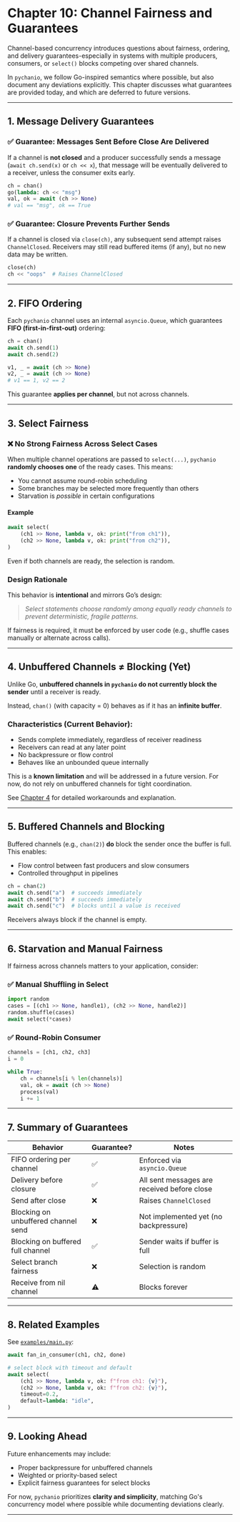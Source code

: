
# Chapter 10: Channel Fairness and Guarantees

Channel-based concurrency introduces questions about fairness, ordering, and delivery guarantees-especially in systems with multiple producers, consumers, or `select()` blocks competing over shared channels.

In `pychanio`, we follow Go-inspired semantics where possible, but also document any deviations explicitly. This chapter discusses what guarantees are provided today, and which are deferred to future versions.

---

## 1. Message Delivery Guarantees

### ✅ Guarantee: Messages Sent Before Close Are Delivered

If a channel is **not closed** and a producer successfully sends a message (`await ch.send(x)` or `ch << x`), that message will be eventually delivered to a receiver, unless the consumer exits early.

```python
ch = chan()
go(lambda: ch << "msg")
val, ok = await (ch >> None)
# val == "msg", ok == True
```

### ✅ Guarantee: Closure Prevents Further Sends

If a channel is closed via `close(ch)`, any subsequent send attempt raises `ChannelClosed`. Receivers may still read buffered items (if any), but no new data may be written.

```python
close(ch)
ch << "oops"  # Raises ChannelClosed
```

---

## 2. FIFO Ordering

Each `pychanio` channel uses an internal `asyncio.Queue`, which guarantees **FIFO (first-in-first-out)** ordering:

```python
ch = chan()
await ch.send(1)
await ch.send(2)

v1, _ = await (ch >> None)
v2, _ = await (ch >> None)
# v1 == 1, v2 == 2
```

This guarantee **applies per channel**, but not across channels.

---

## 3. Select Fairness

### ❌ No Strong Fairness Across Select Cases

When multiple channel operations are passed to `select(...)`, `pychanio` **randomly chooses one** of the ready cases. This means:

* You cannot assume round-robin scheduling
* Some branches may be selected more frequently than others
* Starvation is *possible* in certain configurations

#### Example

```python
await select(
    (ch1 >> None, lambda v, ok: print("from ch1")),
    (ch2 >> None, lambda v, ok: print("from ch2")),
)
```

Even if both channels are ready, the selection is random.

### Design Rationale

This behavior is **intentional** and mirrors Go’s design:

> *Select statements choose randomly among equally ready channels to prevent deterministic, fragile patterns.*

If fairness is required, it must be enforced by user code (e.g., shuffle cases manually or alternate across calls).

---

## 4. Unbuffered Channels ≠ Blocking (Yet)

Unlike Go, **unbuffered channels in `pychanio` do not currently block the sender** until a receiver is ready.

Instead, `chan()` (with capacity = 0) behaves as if it has an **infinite buffer**.

### Characteristics (Current Behavior):

* Sends complete immediately, regardless of receiver readiness
* Receivers can read at any later point
* No backpressure or flow control
* Behaves like an unbounded queue internally

This is a **known limitation** and will be addressed in a future version. For now, do not rely on unbuffered channels for tight coordination.

See [Chapter 4](./4_UNBUFFERED_AND_BUFFERED_CHANNELS.md) for detailed workarounds and explanation.

---

## 5. Buffered Channels and Blocking

Buffered channels (e.g., `chan(2)`) **do** block the sender once the buffer is full. This enables:

* Flow control between fast producers and slow consumers
* Controlled throughput in pipelines

```python
ch = chan(2)
await ch.send("a")  # succeeds immediately
await ch.send("b")  # succeeds immediately
await ch.send("c")  # blocks until a value is received
```

Receivers always block if the channel is empty.

---

## 6. Starvation and Manual Fairness

If fairness across channels matters to your application, consider:

### ✅ Manual Shuffling in Select

```python
import random
cases = [(ch1 >> None, handle1), (ch2 >> None, handle2)]
random.shuffle(cases)
await select(*cases)
```

### ✅ Round-Robin Consumer

```python
channels = [ch1, ch2, ch3]
i = 0

while True:
    ch = channels[i % len(channels)]
    val, ok = await (ch >> None)
    process(val)
    i += 1
```

---

## 7. Summary of Guarantees

| Behavior                            | Guarantee? | Notes                                       |
| ----------------------------------- | ---------- | ------------------------------------------- |
| FIFO ordering per channel           | ✅          | Enforced via `asyncio.Queue`                |
| Delivery before closure             | ✅          | All sent messages are received before close |
| Send after close                    | ❌          | Raises `ChannelClosed`                      |
| Blocking on unbuffered channel send | ❌          | Not implemented yet (no backpressure)       |
| Blocking on buffered full channel   | ✅          | Sender waits if buffer is full              |
| Select branch fairness              | ❌          | Selection is random                         |
| Receive from nil channel            | ⚠️         | Blocks forever                              |

---

## 8. Related Examples

See [`examples/main.py`](../examples/main.py):

```python
await fan_in_consumer(ch1, ch2, done)

# select block with timeout and default
await select(
    (ch1 >> None, lambda v, ok: f"from ch1: {v}"),
    (ch2 >> None, lambda v, ok: f"from ch2: {v}"),
    timeout=0.2,
    default=lambda: "idle",
)
```

---

## 9. Looking Ahead

Future enhancements may include:

* Proper backpressure for unbuffered channels
* Weighted or priority-based select
* Explicit fairness guarantees for select blocks

For now, `pychanio` prioritizes **clarity and simplicity**, matching Go's concurrency model where possible while documenting deviations clearly.

---